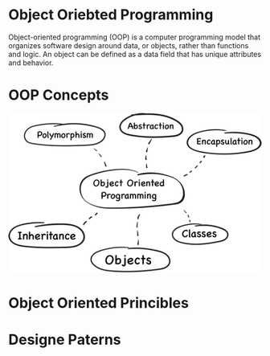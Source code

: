 # Object Oriebted Programming
Object-oriented programming (OOP) is a computer programming model that organizes software design around data, or objects, rather than functions and logic. An object can be defined as a data field that has unique attributes and behavior.

# OOP Concepts

![](/assets/images/oop-concepts.png)

# Object Oriented Princibles

# Designe Paterns